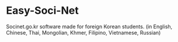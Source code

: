# Easy-Soci-Net
Socinet.go.kr software made for foreign Korean students. (in English, Chinese, Thai, Mongolian, Khmer, Filipino, Vietnamese, Russian)
